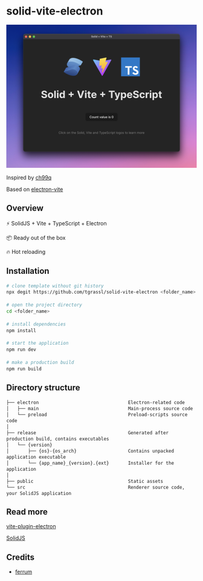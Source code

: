 # solid-vite-electron

![result](./result.png)

Inspired by [ch99q](https://github.com/ch99q/vite-solid-electron)

Based on [electron-vite](https://github.com/electron-vite/vite-plugin-electron/tree/main/examples/quick-start)

## Overview

⚡️ SolidJS + Vite + TypeScript + Electron

📦 Ready out of the box

🔥 Hot reloading

## Installation

```bash
# clone template without git history
npx degit https://github.com/tgrassl/solid-vite-electron <folder_name>

# open the project directory
cd <folder_name>

# install dependencies
npm install

# start the application
npm run dev

# make a production build
npm run build
```

## Directory structure

```tree
├── electron                                 Electron-related code
│   ├── main                                 Main-process source code
│   └── preload                              Preload-scripts source code
│
├── release                                  Generated after production build, contains executables
│   └── {version}
│       ├── {os}-{os_arch}                   Contains unpacked application executable
│       └── {app_name}_{version}.{ext}       Installer for the application
│
├── public                                   Static assets
└── src                                      Renderer source code, your SolidJS application
```

## Read more

[vite-plugin-electron](https://github.com/electron-vite/vite-plugin-electron)

[SolidJS](https://www.solidjs.com/)

## Credits

- [ferrum](https://github.com/probablykasper/ferrum)
